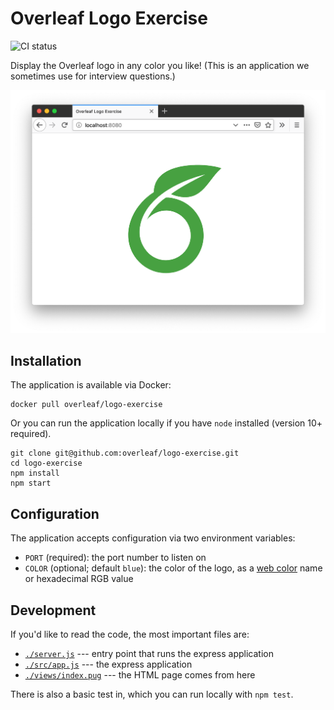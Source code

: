 # Overleaf Logo Exercise

![CI status](https://github.com/overleaf/logo-exercise/workflows/CI/badge.svg)

Display the Overleaf logo in any color you like! (This is an application we sometimes use for interview questions.)

![Overleaf Logo Exercise in Firefox with the logo turned green](./doc/screenshot.png)

## Installation

The application is available via Docker:

```
docker pull overleaf/logo-exercise
```

Or you can run the application locally if you have `node` installed (version 10+ required).

```
git clone git@github.com:overleaf/logo-exercise.git
cd logo-exercise
npm install
npm start
```

## Configuration

The application accepts configuration via two environment variables:

- `PORT` (required): the port number to listen on
- `COLOR` (optional; default `blue`): the color of the logo, as a [web color](https://en.wikipedia.org/wiki/Web_colors#HTML_color_names) name or hexadecimal RGB value

## Development

If you'd like to read the code, the most important files are:

- [`./server.js`](./server.js) --- entry point that runs the express application
- [`./src/app.js`](./src/app.js) --- the express application
- [`./views/index.pug`](./views/index.pug) --- the HTML page comes from here

There is also a basic test in, which you can run locally with `npm test`.

